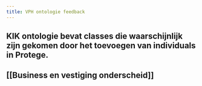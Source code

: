 ```yaml
---
title: VPH ontologie feedback
---
```


## KIK ontologie bevat classes die waarschijnlijk zijn gekomen door het toevoegen van individuals in Protege.
## [[Business en vestiging onderscheid]]
##
